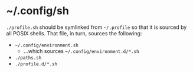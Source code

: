 # ~/.config/sh

`./profile.sh` should be symlinked from `~/.profile` so that it is sourced by
all POSIX shells. That file, in turn, sources the following:

- `~/.config/environment.sh`
  - ...which sources `~/.config/environment.d/*.sh`
- `./paths.sh`
- `./profile.d/*.sh`
